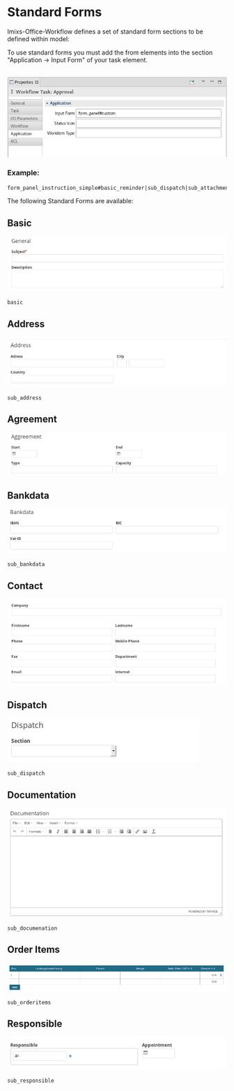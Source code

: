 # Standard Forms

Imixs-Office-Workflow defines a set of standard form sections to be defined within model:

To use standard forms you must add the from elements into the section "Application -> Input Form" of your task element.


<br /><img src="custom_forms_01.png" /> 


### Example:

	form_panel_instruction_simple#basic_reminder|sub_dispatch|sub_attachments_simple


The following Standard Forms are available:

## Basic

<img src="basic.png" />

    basic


## Address

<img src="sub_address.png" />

    sub_address

## Agreement

<img src="sub_agreement.png" />


## Bankdata

<img src="sub_bankdata.png" />

    sub_bankdata

## Contact

<img src="sub_contact.png" />


## Dispatch

<img src="sub_dispatch.png" />

    sub_dispatch
    

## Documentation

<img src="sub_documentation.png" />


    sub_documenation

## Order Items

<img src="sub_orderitems.png" />

    sub_orderitems
    
## Responsible

<img src="sub_responsible.png" />

    sub_responsible
    